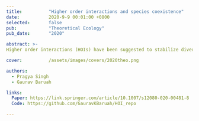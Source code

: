 ```yaml
---
title:          "Higher order interactions and species coexistence"
date:           2020-9-9 00:01:00 +0800
selected:       false
pub:            "Theoretical Ecology"
pub_date:       "2020"

abstract: >-
Higher order interactions (HOIs) have been suggested to stabilize diverse ecological communities. However, their role in maintaining species coexistence from the perspective of modern coexistence theory is not known. Here, using generalized Lotka-Volterra model, we derive a general rule for species coexistence modulated by HOIs. We show that where pairwise species interactions fail to promote species coexistence in regions of extreme fitness differences, negative HOIs that intensify pairwise competition, however, can promote coexistence provided that HOIs strengthen intraspecific competition more than interspecific competition.  ...

cover:          /assets/images/covers/2020theo.png

authors:
  - Pragya Singh
  - Gaurav Baruah

links:
  Paper: https://link.springer.com/article/10.1007/s12080-020-00481-8
  Code: https://github.com/GauravKBaruah/HOI_repo
  
---
```

